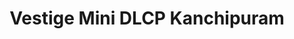 ---
title: "Vestige Mini DLCP Kanchipuram"
url: /kanchipuram/vestige-mini-dlcp-kanchipuram/
shop: supermarket
---